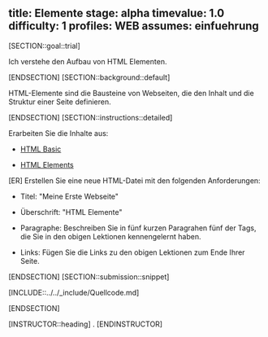 title: Elemente
stage: alpha
timevalue: 1.0
difficulty: 1
profiles: WEB
assumes: einfuehrung
---
[SECTION::goal::trial]

Ich verstehe den Aufbau von HTML Elementen.

[ENDSECTION]
[SECTION::background::default]

HTML-Elemente sind die Bausteine von Webseiten, die den Inhalt und die Struktur einer Seite definieren.

[ENDSECTION]
[SECTION::instructions::detailed]

Erarbeiten Sie die Inhalte aus:

* [HTML Basic](https://www.w3schools.com/html/html_basic.asp)

* [HTML Elements](https://www.w3schools.com/html/html_elements.asp)

[ER] Erstellen Sie eine neue HTML-Datei mit den folgenden Anforderungen:

* Titel: "Meine Erste Webseite"

* Überschrift: "HTML Elemente"

* Paragraphe: Beschreiben Sie in fünf kurzen Paragrahen fünf der Tags, die Sie in den obigen Lektionen kennengelernt haben.

* Links: Fügen Sie die Links zu den obigen Lektionen zum Ende Ihrer Seite.

[ENDSECTION]
[SECTION::submission::snippet]

[INCLUDE::../../_include/Quellcode.md]

[ENDSECTION]

[INSTRUCTOR::heading]
.
[ENDINSTRUCTOR]
